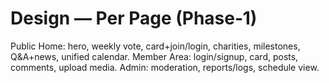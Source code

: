 # Design — Per Page (Phase‑1)

Public Home: hero, weekly vote, card+join/login, charities, milestones, Q&A+news, unified calendar.
Member Area: login/signup, card, posts, comments, upload media.
Admin: moderation, reports/logs, schedule view.

